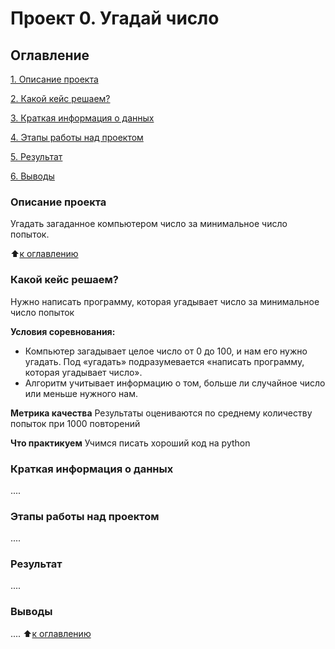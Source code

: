 # Проект 0. Угадай число

## Оглавление
[1. Описание проекта](https://github.com/Mayoles/SF_data_science/tree/main/project_0)

[2. Какой кейс решаем?](https://github.com/Mayoles/SF_data_science/blob/main/project_0/README.md#какой-кейс-решаем)

[3. Краткая информация о данных](https://github.com/Mayoles/SF_data_science/blob/main/project_0/README.md#краткая-информация-о-данных)

[4. Этапы работы над проектом](https://github.com/Mayoles/SF_data_science/blob/main/project_0/README.md#этапы-работы-над-проектом)

[5. Результат](https://github.com/Mayoles/SF_data_science/blob/main/project_0/README.md#результат)

[6. Выводы](https://github.com/Mayoles/SF_data_science/blob/main/project_0/README.md#выводы)

### Описание проекта
Угадать загаданное компьютером число за минимальное число попыток.

:arrow_up:[к оглавлению]()

### Какой кейс решаем?
Нужно написать программу, которая угадывает число за минимальное число попыток

**Условия соревнования:**
- Компьютер загадывает целое число от 0 до 100, и нам его нужно угадать. Под «угадать» подразумевается «написать программу, которая угадывает число».
- Алгоритм учитывает информацию о том, больше ли случайное число или меньше нужного нам.

**Метрика качества**
Результаты оцениваются по среднему количеству попыток при 1000 повторений

**Что практикуем**
Учимся писать хороший код на python


### Краткая информация о данных
....

### Этапы работы над проектом
....

### Результат
....

### Выводы
....
:arrow_up:[к оглавлению]()
